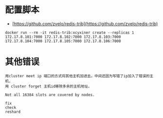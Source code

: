 # 配置脚本

* [https://github.com/zvelo/redis-trib](https://github.com/zvelo/redis-trib)

```
docker run --rm -it redis-trib:xcyxiner create --replicas 1 172.17.8.101:7000 172.17.8.102:7000 172.17.8.103:7000 172.17.8.104:7000 172.17.8.105:7000 172.17.8.106:7000
```


# 其他错误

```
用cluster meet ip 端口的方式将其他主机加进去，中间还因为写错了ip加入了错误的主机，
用 cluster forget 主机id移除多余的主机地址，
```

```
Not all 16384 slots are covered by nodes.

fix
check
reshard
```
